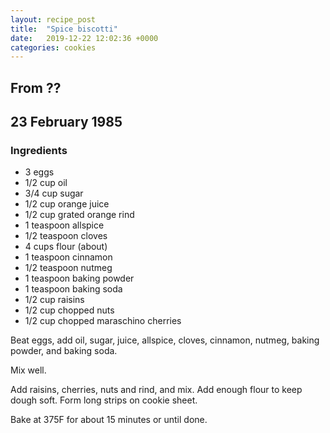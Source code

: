 ```yaml
---
layout: recipe_post
title:  "Spice biscotti"
date:   2019-12-22 12:02:36 +0000
categories: cookies
---
```


## From ??
## 23 February 1985
### Ingredients
* 3 eggs
* 1/2 cup oil
* 3/4 cup sugar
* 1/2 cup orange juice
* 1/2 cup grated orange rind
* 1 teaspoon allspice
* 1/2 teaspoon cloves
* 4 cups flour (about)
* 1 teaspoon cinnamon
* 1/2 teaspoon nutmeg
* 1 teaspoon baking powder
* 1 teaspoon baking soda
* 1/2 cup raisins
* 1/2 cup chopped nuts
* 1/2 cup chopped maraschino cherries

Beat eggs, add oil, sugar, juice, allspice, cloves, cinnamon, nutmeg, baking powder, and baking soda.


Mix well.
 

Add raisins, cherries, nuts and rind, and mix. Add enough flour to keep dough soft. Form long strips on cookie sheet.


Bake at 375F for about 15 minutes or until done.